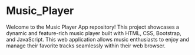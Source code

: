 # Music_Player
Welcome to the Music Player App repository! This project showcases a dynamic and feature-rich music player built with HTML, CSS, Bootstrap, and JavaScript. This web application allows music enthusiasts to enjoy and manage their favorite tracks seamlessly within their web browser.
